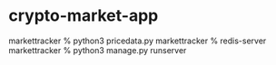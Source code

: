 # crypto-market-app
markettracker % python3 pricedata.py
markettracker % redis-server
markettracker % python3 manage.py runserver
